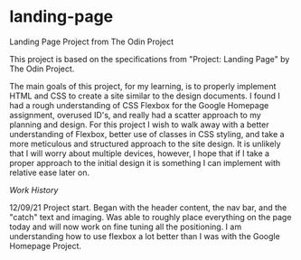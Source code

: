 # landing-page

Landing Page Project from The Odin Project

This project is based on the specifications from "Project: Landing Page" by The Odin Project.

The main goals of this project, for my learning, is to properly implement HTML and CSS to create a site similar to the design documents. I found I had a rough understanding of CSS Flexbox for the Google Homepage assignment, overused ID's, and really had a scatter approach to my planning and design. For this project I wish to walk away with a better understanding of Flexbox, better use of classes in CSS styling, and take a more meticulous and structured approach to the site design. It is unlikely that I will worry about multiple devices, however, I hope that if I take a proper approach to the initial design it is something I can implement with relative ease later on.

_Work History_

12/09/21 Project start. Began with the header content, the nav bar, and the "catch" text and imaging. Was able to roughly place everything on the page today and will now work on fine tuning all the positioning. I am understanding how to use flexbox a lot better than I was with the Google Homepage Project.
